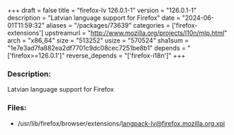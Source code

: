 +++
draft = false
title = "firefox-lv 126.0.1-1"
version = "126.0.1-1"
description = "Latvian language support for Firefox"
date = "2024-06-01T11:59:32"
aliases = "/packages/73639"
categories = ['firefox-extensions']
upstreamurl = "http://www.mozilla.org/projects/l10n/mlp.html"
arch = "x86_64"
size = "513252"
usize = "570524"
sha1sum = "1e7e3ad7fa882ea2df7701c9dc08cec7251be8b1"
depends = "['firefox>=126.0.1']"
reverse_depends = "['firefox-i18n']"
+++
### Description: 
Latvian language support for Firefox

### Files: 
* /usr/lib/firefox/browser/extensions/langpack-lv@firefox.mozilla.org.xpi
